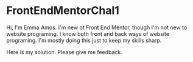 # FrontEndMentorChal1
Hi, I'm Emma Amos.
I'm new ot Front End Mentor, though I'm not new to website programing.
I know both front and back ways of website programing. I'm mostly doing this just to keep my skills sharp.

Here is my solution. Please give me feedback.
